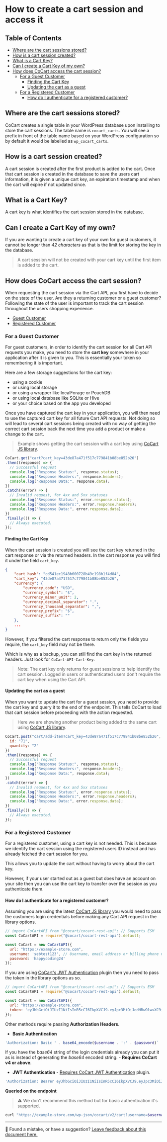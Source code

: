 # How to create a cart session and access it <!-- omit in toc -->

## Table of Contents <!-- omit in toc -->

- [Where are the cart sessions stored?](#where-are-the-cart-sessions-stored)
- [How is a cart session created?](#how-is-a-cart-session-created)
- [What is a Cart Key?](#what-is-a-cart-key)
- [Can I create a Cart Key of my own?](#can-i-create-a-cart-key-of-my-own)
- [How does CoCart access the cart session?](#how-does-cocart-access-the-cart-session)
  - [For a Guest Customer](#for-a-guest-customer)
    - [Finding the Cart Key](#finding-the-cart-key)
    - [Updating the cart as a guest](#updating-the-cart-as-a-guest)
  - [For a Registered Customer](#for-a-registered-customer)
    - [How do I authenticate for a registered customer?](#how-do-i-authenticate-for-a-registered-customer)

## Where are the cart sessions stored?

CoCart creates a single table in your WordPress database upon installing to store the cart sessions. The table name is `cocart_carts`. You will see a prefix in front of the table name based on your WordPress configuration so by default it would be labelled as `wp_cocart_carts`.

## How is a cart session created?

A cart session is created after the first product is added to the cart. Once that cart session is created in the database to save the users cart information, it is given a unique cart key, an expiration timestamp and when the cart will expire if not updated since.

## What is a Cart Key?

A cart key is what identifies the cart session stored in the database.

## Can I create a Cart Key of my own?

If you are wanting to create a cart key of your own for guest customers, it cannot be longer than _42 characters_ as that is the limit for storing the key in the database.

> A cart session will not be created with your cart key until the first item is added to the cart.

## How does CoCart access the cart session?

When requesting the cart session via the Cart API, you first have to decide on the state of the user. Are they a returning customer or a guest customer? Following the state of the user is important to track the cart session throughout the users shopping experience.

- [Guest Customer](#for-a-guest-customer)
- [Registered Customer](#for-a-registered-customer)

### For a Guest Customer

For guest customers, in order to identify the cart session for all Cart API requests you make, you need to store the **cart key** somewhere in your application after it is given to you. This is essentially your token so remembering it is important.

Here are a few storage suggestions for the cart key:

- using a cookie
- or using local storage
- or using a wrapper like localForage or PouchDB
- or using local database like SQLite or Hive
- or your choice based on the app you developed

Once you have captured the cart key in your application, you will then need to use the captured cart key for all future Cart API requests. Not doing so will lead to several cart sessions being created with no way of getting the correct cart session back the next time you add a product or make a change to the cart.

> Example shows getting the cart session with a cart key using [CoCart JS library](https://github.com/co-cart/cocart-js-lib).

```js
CoCart.get("cart?cart_key=43de87a471f517c779841b08be852b26")
.then((response) => {
  // Successful request
  console.log("Response Status:", response.status);
  console.log("Response Headers:", response.headers);
  console.log("Response Data:", response.data);
})
.catch((error) => {
  // Invalid request, for 4xx and 5xx statuses
  console.log("Response Status:", error.response.status);
  console.log("Response Headers:", error.response.headers);
  console.log("Response Data:", error.response.data);
})
.finally(() => {
  // Always executed.
});
```

#### Finding the Cart Key

When the cart session is created you will see the cart key returned in the cart response or via the returned headers. In the cart response you will find it under the field `cart_key`.

```json
{
    "cart_hash": "cd541ec1948b600728b49c198b1f4d84",
    "cart_key": "43de87a471f517c779841b08be852b26",
    "currency": {
        "currency_code": "USD",
        "currency_symbol": "$",
        "currency_minor_unit": 2,
        "currency_decimal_separator": ".",
        "currency_thousand_separator": ",",
        "currency_prefix": "$",
        "currency_suffix": ""
    },
    ...
}
```

However, if you filtered the cart response to return only the fields you require, the `cart_key` field may not be there.

Which is why as a backup, you can still find the cart key in the returned headers. Just look for `CoCart-API-Cart-Key`.

> Note: The cart key only returns for guest sessions to help identify the cart session. Logged in users or authenticated users don't require the cart key when using the Cart API.

#### Updating the cart as a guest

When you want to update the cart for a guest session, you need to provide the cart key and query it to the end of the endpoint. This tells CoCart to load that cart session before proceeding with the action requested.

> Here we are showing another product being added to the same cart using [CoCart JS library](https://github.com/co-cart/cocart-js-lib).

```js
CoCart.post("cart/add-item?cart_key=43de87a471f517c779841b08be852b26", {
  id: "71",
  quantity: "2"
})
.then((response) => {
  // Successful request
  console.log("Response Status:", response.status);
  console.log("Response Headers:", response.headers);
  console.log("Response Data:", response.data);
})
.catch((error) => {
  // Invalid request, for 4xx and 5xx statuses
  console.log("Response Status:", error.response.status);
  console.log("Response Headers:", error.response.headers);
  console.log("Response Data:", error.response.data);
})
.finally(() => {
  // Always executed.
});
```

### For a Registered Customer

For a registered customer, using a cart key is not needed. This is because we identify the cart session using the registered users ID instead and has already fetched the cart session for you.

This allows you to update the cart without having to worry about the cart key.

However, if your user started out as a guest but does have an account on your site then you can use the cart key to transfer over the session as you authenticate them.

#### How do I authenticate for a registered customer?

Assuming you are using the latest [CoCart JS library](https://github.com/co-cart/cocart-js-lib) you would need to pass the customers login credentials before making any Cart API request in the library options.

```js
// import CoCartAPI from "@cocart/cocart-rest-api"; // Supports ESM
const CoCartAPI = require("@cocart/cocart-rest-api").default;

const CoCart = new CoCartAPI({
  url: "https://example-store.com",
  username: 'sebtest123', // Username, email address or billing phone number
  password: 'happycoding24'
});
```

If you are using [CoCart's JWT Authentication](https://wordpress.org/plugins/cocart-jwt-authentication/) plugin then you need to pass the token in the library options as so.

```js
// import CoCartAPI from "@cocart/cocart-rest-api"; // Supports ESM
const CoCartAPI = require("@cocart/cocart-rest-api").default;

const CoCart = new CoCartAPI({
  url: "https://example-store.com",
  token: 'eyJhbGciOiJIUzI1NiIsInR5cCI6IkpXVCJ9.eyJpc3MiOiJodHRwOlwvXC9jb2NhcnQtcGx1Z2luLXRydW5rLmxvY2FsIiwiaWF0IjoxNjc3ODg0ODQyLCJleHAiOjE2NzgwNTc2NDIsImRhdGEiOnsidXNlciI6eyJpZCI6MSwidXNlcm5hbWUiOiJzZWJhc3RpZW4iLCJwYXNzd29yZCI6ImRhcmtQYW5kYTI2TWF5In0sInNlY3JldF9rZXkiOiJ0aGlzaXN0aGV3YXkifX0.tGW-wGKIv_BnLz6rfQPMx3pvBKnxB9UwyT2IYK2BoKg'
});
```

Other methods require passing **Authorization Headers**.

- **Basic Authentication**

```php
'Authorization: Basic ' . base64_encode($username . ':' . $password)`
```

If you have the _base64_ string of the login credentials already you can put it as is instead of generating the _base64_ encoded string. - **Requires CoCart v4 or above**.

- **JWT Authentication** - [Requires CoCart JWT Authentication](https://wordpress.org/plugins/cocart-jwt-authentication/) plugin.

```php
'Authorization: Bearer eyJhbGciOiJIUzI1NiIsInR5cCI6IkpXVCJ9.eyJpc3MiOiJodHRwOlwvXC9jb2NhcnQtcGx1Z2luLXRydW5rLmxvY2FsIiwiaWF0IjoxNjc3ODg0ODQyLCJleHAiOjE2NzgwNTc2NDIsImRhdGEiOnsidXNlciI6eyJpZCI6MSwidXNlcm5hbWUiOiJzZWJhc3RpZW4iLCJwYXNzd29yZCI6ImRhcmtQYW5kYTI2TWF5In0sInNlY3JldF9rZXkiOiJ0aGlzaXN0aGV3YXkifX0.tGW-wGKIv_BnLz6rfQPMx3pvBKnxB9UwyT2IYK2BoKg'
```

**Queried on the endpoint**

> ⚠️ We don't recommend this method but for basic authentication it's supported.

```sh
curl "https://example-store.com/wp-json/cocart/v2/cart?username=$username&password=$password"
```

<!-- FEEDBACK -->

---

🐞 Found a mistake, or have a suggestion? [Leave feedback about this document here.](https://github.com/co-cart/co-cart/issues/new?assignees=&labels=type%3A+documentation&template=doc_feedback.md&title=Feedback+on+./docs/how-to-create-and-access-cart.md)

<!-- /FEEDBACK -->
